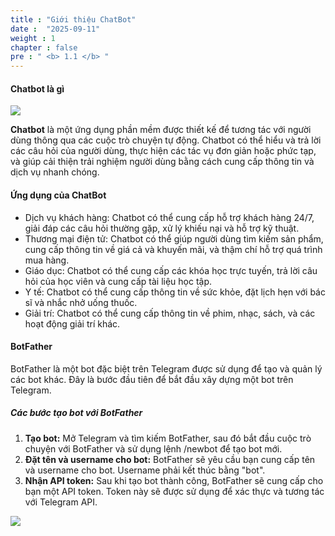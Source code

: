 ```yaml
---
title : "Giới thiệu ChatBot"
date :  "2025-09-11" 
weight : 1 
chapter : false
pre : " <b> 1.1 </b> "
---
```


#### Chatbot là gì

![](https://cloudgo.vn/media/function/ferramentas-de-chatbot.jpg_ypYq9R3dZm.webp)

**Chatbot** là một ứng dụng phần mềm được thiết kế để tương tác với người dùng thông qua các cuộc trò chuyện tự động. Chatbot có thể hiểu và trả lời các câu hỏi của người dùng, thực hiện các tác vụ đơn giản hoặc phức tạp, và giúp cải thiện trải nghiệm người dùng bằng cách cung cấp thông tin và dịch vụ nhanh chóng.

#### Ứng dụng của ChatBot 
- Dịch vụ khách hàng: Chatbot có thể cung cấp hỗ trợ khách hàng 24/7, giải đáp các câu hỏi thường gặp, xử lý khiếu nại và hỗ trợ kỹ thuật.
- Thương mại điện tử: Chatbot có thể giúp người dùng tìm kiếm sản phẩm, cung cấp thông tin về giá cả và khuyến mãi, và thậm chí hỗ trợ quá trình mua hàng.
- Giáo dục: Chatbot có thể cung cấp các khóa học trực tuyến, trả lời câu hỏi của học viên và cung cấp tài liệu học tập.
- Y tế: Chatbot có thể cung cấp thông tin về sức khỏe, đặt lịch hẹn với bác sĩ và nhắc nhở uống thuốc.
- Giải trí: Chatbot có thể cung cấp thông tin về phim, nhạc, sách, và các hoạt động giải trí khác.

#### BotFather

BotFather là một bot đặc biệt trên Telegram được sử dụng để tạo và quản lý các bot khác. Đây là bước đầu tiên để bắt đầu xây dựng một bot trên Telegram.

##### Các bước tạo bot với BotFather
1. **Tạo bot:** Mở Telegram và tìm kiếm BotFather, sau đó bắt đầu cuộc trò chuyện với BotFather và sử dụng lệnh /newbot để tạo bot mới.
2. **Đặt tên và username cho bot:** BotFather sẽ yêu cầu bạn cung cấp tên và username cho bot. Username phải kết thúc bằng "bot".
3. **Nhận API token:** Sau khi tạo bot thành công, BotFather sẽ cung cấp cho bạn một API token. Token này sẽ được sử dụng để xác thực và tương tác với Telegram API.

![](https://www.sohamkamani.com/golang/telegram-bot/banner.png)

